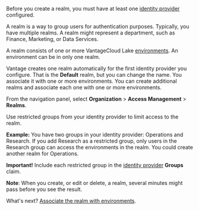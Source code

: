 
Before you create a realm, you must have at least one [identity provider](whf1680184025148.md) configured.

A realm is a way to group users for authentication purposes. Typically, you have multiple realms. A realm might represent a department, such as Finance, Marketing, or Data Services.

A realm consists of one or more VantageCloud Lake [environments](sbt1640280496980.md). An environment can be in only one realm.

Vantage creates one realm automatically for the first identity provider you configure. That is the **Default** realm, but you can change the name. You associate it with one or more environments. You can create additional realms and associate each one with one or more environments.

From the navigation panel, select **Organization** > **Access Management** > **Realms**.

Use restricted groups from your identity provider to limit access to the realm.

**Example:** You have two groups in your identity provider: Operations and Research. If you add Research as a restricted group, only users in the Research group can access the environments in the realm. You could create another realm for Operations.

**Important!** Include each restricted group in the [identity provider](whf1680184025148.md) **Groups** claim.

**Note**: When you create, or edit or delete, a realm, several minutes might pass before you see the result.

What's next? [Associate the realm with environments](jbj1680184191443.md).

